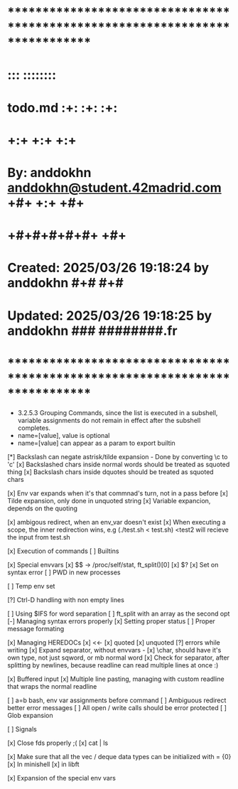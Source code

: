 # **************************************************************************** #
#                                                                              #
#                                                         :::      ::::::::    #
#    todo.md                                            :+:      :+:    :+:    #
#                                                     +:+ +:+         +:+      #
#    By: anddokhn <anddokhn@student.42madrid.com>   +#+  +:+       +#+         #
#                                                 +#+#+#+#+#+   +#+            #
#    Created: 2025/03/26 19:18:24 by anddokhn          #+#    #+#              #
#    Updated: 2025/03/26 19:18:25 by anddokhn         ###   ########.fr        #
#                                                                              #
# **************************************************************************** #


- 3.2.5.3 Grouping Commands, since the list is executed in a subshell, variable assignments do not remain in effect after the subshell completes. 
- name=[value], value is optional
- name=[value] can appear as a param to export builtin


[*] Backslash can negate astrisk/tilde expansion
    - Done by converting \c to 'c'
    [x] Backslashed chars inside normal words should be treated as squoted thing
    [x] Backslash chars inside dquotes should be treated as squoted chars

[x] Env var expands when it's that commnad's turn, not in a pass before
[x] Tilde expansion, only done in unquoted string
[x] Variable expancion, depends on the quoting



[x] ambigous redirect, when an env_var doesn't exist
[x] When executing a scope, the inner redirection wins, e.g (./test.sh < test.sh) <test2 will recieve the input from test.sh

[x] Execution of commands
[ ] Builtins

[x] Special envvars
    [x] $$ -> /proc/self/stat, ft_split()[0]
    [x] $?
        [x] Set on syntax error
    [ ] PWD in new processes

[ ] Temp env set

[?] Ctrl-D handling with non empty lines

[ ] Using $IFS for word separation
    [ ] ft_split with an array as the second opt
[-] Managing syntax errors properly
    [x] Setting proper status
    [ ] Proper message formating

[x] Managing HEREDOCs
    [x] <<-
    [x] quoted
    [x] unquoted
    [?] errors while writing
    [x] Expand separator, without envvars -
    [x] \char, should have it's own type, not just sqword, or mb normal word
    [x] Check for separator, after splitting by newlines, because readline can read multiple lines at once :)

[x] Buffered input
[x] Multiple line pasting, managing with custom readline that wraps the normal readline

[ ] a=b bash, env var assignments before command
[ ] Ambiguous redirect better error messages
[ ] All open / write calls should be error protected
[ ] Glob expansion

[ ] Signals

[x] Close fds properly ;(
    [x] cat | ls


[x] Make sure that all the vec / deque data types can be initialized  with = {0}
    [x] In minishell
    [x] in libft

[x] Expansion of the special env vars
